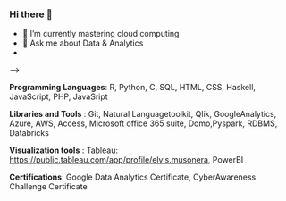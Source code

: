 ### Hi there 👋


- 🌱 I’m currently mastering cloud computing
- 💬 Ask me about Data & Analytics
- 
-->

**Programming Languages**: R, Python, C, SQL, HTML, CSS, Haskell, JavaScript, PHP, JavaSript

**Libraries and Tools** : Git, Natural Languagetoolkit, Qlik, GoogleAnalytics, Azure, AWS,
Access, Microsoft office 365 suite, Domo,Pyspark, RDBMS, Databricks

**Visualization tools** : Tableau: https://public.tableau.com/app/profile/elvis.musonera, PowerBI

**Certifications**: Google Data Analytics Certificate, CyberAwareness Challenge Certificate
